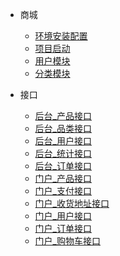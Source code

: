- 商城
    - [环境安装配置](mmal/centos.md)
    - [项目启动](mmal/idea.md)
    - [用户模块](mmal/user.md)
    - [分类模块](mmal/category.md)
  
- 接口
  - [后台_产品接口](mmal/后台_产品接口.md)
  - [后台_品类接口](mmal/后台_品类接口.md)
  - [后台_用户接口](mmal/后台_用户接口.md)
  - [后台_统计接口](mmal/后台_统计接口.md)
  - [后台_订单接口](mmal/后台_订单接口.md)
  - [门户_产品接口](mmal/门户_产品接口.md)
  - [门户_支付接口](mmal/门户_支付接口.md)
  - [门户_收货地址接口](mmal/门户_收货地址接口.md)
  - [门户_用户接口](mmal/门户_用户接口.md)
  - [门户_订单接口](mmal/门户_订单接口.md)
  - [门户_购物车接口](mmal/门户_购物车接口.md)